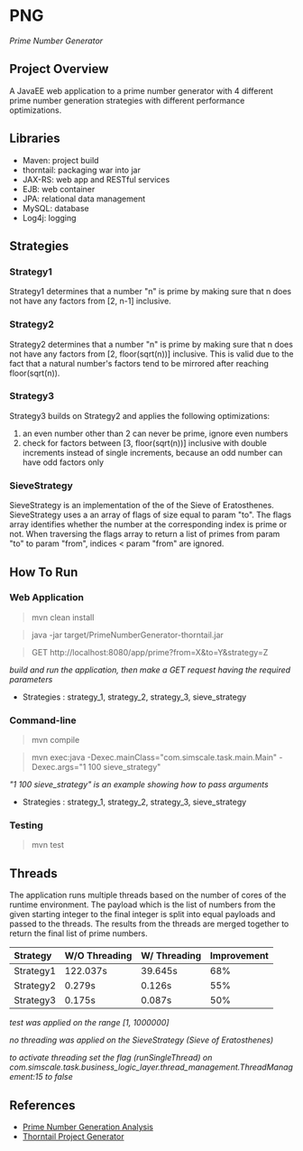 # PNG
*Prime Number Generator*

## Project Overview

A JavaEE web application to a prime number generator with 4 different prime number generation strategies with different performance optimizations.

## Libraries
* Maven: project build
* thorntail: packaging war into jar
* JAX-RS: web app and RESTful services
* EJB: web container
* JPA: relational data management
* MySQL: database
* Log4j: logging

## Strategies

### Strategy1
Strategy1 determines that a number "n" is prime by making sure that n does not have any factors from [2, n-1] inclusive.

### Strategy2
Strategy2 determines that a number "n" is prime by making sure that n does not have any factors from [2, floor(sqrt(n))] inclusive. This is valid due to the fact that a natural number's factors tend to be mirrored after reaching floor(sqrt(n)).

### Strategy3
Strategy3 builds on Strategy2 and applies the following optimizations: 
1) an even number other than 2 can never be prime, ignore even numbers
2) check for factors between [3, floor(sqrt(n))] inclusive with double increments instead of single increments, because an odd number can have odd factors only
     
### SieveStrategy
SieveStrategy is an implementation of the of the Sieve of Eratosthenes. SieveStrategy uses a an array of flags of size equal to param "to". The flags array identifies whether the number at the corresponding index is prime or not. When traversing the flags array to return a list of primes from param "to" to param "from", indices < param "from" are ignored. 
 
## How To Run

### Web Application

> mvn clean install

> java -jar target/PrimeNumberGenerator-thorntail.jar

> GET http://localhost:8080/app/prime?from=X&to=Y&strategy=Z

*build and run the application, then make a GET request having the required parameters*

* Strategies : strategy_1, strategy_2, strategy_3, sieve_strategy

### Command-line 

> mvn compile

> mvn exec:java -Dexec.mainClass="com.simscale.task.main.Main" -Dexec.args="1 100 sieve_strategy"

*"1 100 sieve_strategy" is an example showing how to pass arguments*

* Strategies : strategy_1, strategy_2, strategy_3, sieve_strategy

### Testing

> mvn test

## Threads

The application runs multiple threads based on the number of cores of the runtime environment. The payload which is the list of numbers from the given starting integer to the final integer is split into equal payloads and passed to the threads. The results from the threads are merged together to return the final list of prime numbers.

| Strategy      | W/O Threading | W/ Threading  | Improvement |
| :------------ | :------------ | :------------ | :---------- |
| Strategy1     | 122.037s      | 39.645s       | 68%         |
| Strategy2     | 0.279s        | 0.126s        | 55%         |
| Strategy3     | 0.175s        | 0.087s        | 50%         |

*test was applied on the range [1, 1000000]*

*no threading was applied on the SieveStrategy (Sieve of Eratosthenes)*

*to activate threading set the flag (runSingleThread) on com.simscale.task.business_logic_layer.thread_management.ThreadManagement:15 to false*

## References
* [Prime Number Generation Analysis](https://www.geeksforgeeks.org/analysis-different-methods-find-prime-number-python/)
* [Thorntail Project Generator](https://thorntail.io/generator/)
